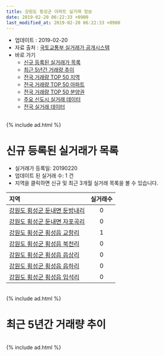 ```yaml
---
title: 강원도 횡성군 아파트 실거래 정보
date: 2019-02-20 06:22:33 +0900
last_modified_at: 2019-02-20 06:22:33 +0900
---
```


* 업데이트 : 2019-02-20
* 자료 출처 : [국토교통부 실거래가 공개시스템](http://rt.molit.go.kr)
* 바로 가기
    * [신규 등록된 실거래가 목록](#신규-등록된-실거래가-목록)
    * [최근 5년간 거래량 추이](#최근-5년간-거래량-추이)
    * [전국 거래량 TOP 50 지역](https://inasie.github.io/apt-trade-info/최근-3개월-전국에서-가장-거래가-많이-발생한-지역)
    * [전국 거래량 TOP 50 아파트](https://inasie.github.io/apt-trade-info/최근-3개월-전국에서-가장-거래가-많이-발생한-아파트)
    * [전국 거래량 TOP 50 분양권](https://inasie.github.io/apt-trade-info/최근-3개월-전국에서-가장-거래가-많이-발생한-분양권)
    * [주요 신도시 실거래 데이터](https://inasie.github.io/apt-trade-info/주요-신도시)
    * [전국 실거래 데이터](https://inasie.github.io/apt-trade-info/전국)

<br>
{% include ad.html %}
<br>

# 신규 등록된 실거래가 목록
* 실거래가 등록일: 20190220
* 업데이트 된 실거래 수: 1 건
* 지역을 클릭하면 신규 및 최근 3개월 실거래 목록을 볼 수 있습니다.


|지역|실거래수|
|:---|:---:|
|[강원도 횡성군 둔내면 둔방내리](https://inasie.github.io/apt-trade-info/강원도-횡성군-둔내면-둔방내리)|0|
|[강원도 횡성군 둔내면 자포곡리](https://inasie.github.io/apt-trade-info/강원도-횡성군-둔내면-자포곡리)|0|
|[강원도 횡성군 횡성읍 교항리](https://inasie.github.io/apt-trade-info/강원도-횡성군-횡성읍-교항리)|1|
|[강원도 횡성군 횡성읍 북천리](https://inasie.github.io/apt-trade-info/강원도-횡성군-횡성읍-북천리)|0|
|[강원도 횡성군 횡성읍 읍상리](https://inasie.github.io/apt-trade-info/강원도-횡성군-횡성읍-읍상리)|0|
|[강원도 횡성군 횡성읍 읍하리](https://inasie.github.io/apt-trade-info/강원도-횡성군-횡성읍-읍하리)|0|
|[강원도 횡성군 횡성읍 입석리](https://inasie.github.io/apt-trade-info/강원도-횡성군-횡성읍-입석리)|0|


<br>
{% include ad.html %}
<br>

# 최근 5년간 거래량 추이


<div style="width:100%;">
    <canvas id="deal_progress" height="200"></canvas>
</div>

<script>
new Chart(document.getElementById("deal_progress"), {
    type: 'line',
    data: {
        labels: ['201402','201403','201404','201405','201406','201407','201408','201409','201410','201411','201412','201501','201502','201503','201504','201505','201506','201507','201508','201509','201510','201511','201512','201601','201602','201603','201604','201605','201606','201607','201608','201609','201610','201611','201612','201701','201702','201703','201704','201705','201706','201707','201708','201709','201710','201711','201712','201801','201802','201803','201804','201805','201806','201807','201808','201809','201810','201811','201812','201901','201902'],
        datasets: [{
            label: '매매',
            pointRadius: 1,
            data: [12, 17, 16, 16, 12, 12, 14, 16, 20, 17, 17, 21, 15, 34, 15, 14, 17, 18, 19, 21, 14, 10, 10, 14, 11, 21, 17, 14, 19, 14, 12, 16, 18, 14, 9, 14, 9, 17, 15, 11, 20, 13, 19, 18, 20, 18, 9, 15, 19, 21, 22, 22, 84, 24, 24, 18, 23, 10, 15, 6, 8],
            borderColor: "rgba(255, 201, 14, 1)",
            backgroundColor: "rgba(255, 201, 14, 0.5)",
            fill: false,
            lineTension: 0
        },{
            label: '전월세',
            pointRadius: 1,
            data: [14, 12, 16, 9, 5, 10, 6, 9, 10, 3, 9, 8, 4, 11, 2, 60, 7, 8, 7, 7, 5, 25, 5, 11, 10, 7, 8, 57, 8, 5, 4, 9, 5, 5, 9, 3, 7, 9, 6, 5, 24, 7, 14, 14, 34, 20, 57, 22, 7, 10, 16, 11, 16, 25, 20, 15, 69, 16, 8, 13, 2],
            borderColor: "rgba(0, 141, 185, 1)",
            backgroundColor: "rgba(0, 141, 185, 0.5)",
            fill: false,
            lineTension: 0
        }
        ]
    },
    options: {
        responsive: true,
        title: {
            display: false
        },
        tooltips: {
            mode: 'index',
            intersect: false
        },
        hover: {
            mode: 'nearest',
            intersect: true
        },
        scales: {
            xAxes: [{
                display: true,
                scaleLabel: {
                    display: true,
                    labelString: '년/월'
                }
            }],
            yAxes: [{
                display: true,
                ticks: {
                    suggestedMin: 0,
                },
                scaleLabel: {
                    display: true,
                    labelString: '실거래 수'
                }
            }]
        }
    }
});

</script>


<br>
{% include ad.html %}
<br>

